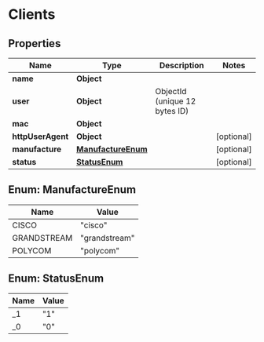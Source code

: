 

# Clients


## Properties

| Name | Type | Description | Notes |
|------------ | ------------- | ------------- | -------------|
|**name** | **Object** |  |  |
|**user** | **Object** | ObjectId (unique 12 bytes ID) |  |
|**mac** | **Object** |  |  |
|**httpUserAgent** | **Object** |  |  [optional] |
|**manufacture** | [**ManufactureEnum**](#ManufactureEnum) |  |  [optional] |
|**status** | [**StatusEnum**](#StatusEnum) |  |  [optional] |



## Enum: ManufactureEnum

| Name | Value |
|---- | -----|
| CISCO | &quot;cisco&quot; |
| GRANDSTREAM | &quot;grandstream&quot; |
| POLYCOM | &quot;polycom&quot; |



## Enum: StatusEnum

| Name | Value |
|---- | -----|
| _1 | &quot;1&quot; |
| _0 | &quot;0&quot; |



